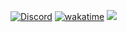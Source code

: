 [![Discord](https://discordapp.com/api/guilds/749994383138488411/widget.png)](https://discord.gg/KpT4ApCQ9p)
[![wakatime](https://wakatime.com/badge/user/8daeee18-10ff-4acf-b467-1aabc929cb36/project/ca9a0998-4d1a-40dd-a363-b092f4f30171.svg)](https://wakatime.com/badge/user/8daeee18-10ff-4acf-b467-1aabc929cb36/project/ca9a0998-4d1a-40dd-a363-b092f4f30171)
![](https://img.shields.io/badge/-total%20time%20coded-blue)

